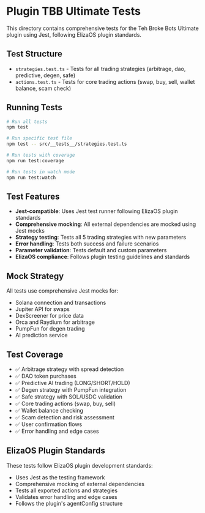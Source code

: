 # Plugin TBB Ultimate Tests

This directory contains comprehensive tests for the Teh Broke Bots Ultimate plugin using Jest, following ElizaOS plugin standards.

## Test Structure

- `strategies.test.ts` - Tests for all trading strategies (arbitrage, dao, predictive, degen, safe)
- `actions.test.ts` - Tests for core trading actions (swap, buy, sell, wallet balance, scam check)

## Running Tests

```bash
# Run all tests
npm test

# Run specific test file
npm test -- src/__tests__/strategies.test.ts

# Run tests with coverage
npm run test:coverage

# Run tests in watch mode
npm run test:watch
```

## Test Features

- **Jest-compatible**: Uses Jest test runner following ElizaOS plugin standards
- **Comprehensive mocking**: All external dependencies are mocked using Jest mocks
- **Strategy testing**: Tests all 5 trading strategies with new parameters
- **Error handling**: Tests both success and failure scenarios
- **Parameter validation**: Tests default and custom parameters
- **ElizaOS compliance**: Follows plugin testing guidelines and standards

## Mock Strategy

All tests use comprehensive Jest mocks for:
- Solana connection and transactions
- Jupiter API for swaps
- DexScreener for price data
- Orca and Raydium for arbitrage
- PumpFun for degen trading
- AI prediction service

## Test Coverage

- ✅ Arbitrage strategy with spread detection
- ✅ DAO token purchases
- ✅ Predictive AI trading (LONG/SHORT/HOLD)
- ✅ Degen strategy with PumpFun integration
- ✅ Safe strategy with SOL/USDC validation
- ✅ Core trading actions (swap, buy, sell)
- ✅ Wallet balance checking
- ✅ Scam detection and risk assessment
- ✅ User confirmation flows
- ✅ Error handling and edge cases

## ElizaOS Plugin Standards

These tests follow ElizaOS plugin development standards:
- Uses Jest as the testing framework
- Comprehensive mocking of external dependencies
- Tests all exported actions and strategies
- Validates error handling and edge cases
- Follows the plugin's agentConfig structure 